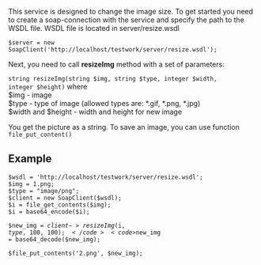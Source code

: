 This service is designed to change the image size.
To get started you need to create a soap-connection with the service and specify the path to the WSDL file. WSDL file is located in server/resize.wsdl

<code>$server = new SoapClient('http://localhost/testwork/server/resize.wsdl');</code>

Next, you need to call <b>resizeImg</b> method with a set of parameters:

<code>string resizeImg(string $img, string $type, integer $width, integer $height)</code>
where<br>
$img - image<br>
$type - type of image (allowed types are: *.gif, *.png, *.jpg)<br>
$width and $height - width and height for new image<br>


You get the picture as a string. To save an image, you can use function <code>file_put_content()</code>

<h2>Example</h2>
<code>$wsdl = 'http://localhost/testwork/server/resize.wsdl';</code><br>
<code>$img = 1.png;</code><br>
<code>$type = "image/png";</code><br>
  <code>$client = new SoapClient($wsdl);</code><br>
 <code>$i = file_get_contents($img);</code><br>
  <code>$i = base64_encode($i);</code><br>
  
  <code>$new_img = $client->resizeImg($i, $type, 100, 100);</code>
  <code>$new_img = base64_decode($new_img);</code>
  
  <code>$file_put_contents('2.png', $new_img);</code>


